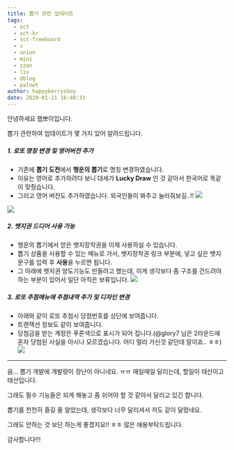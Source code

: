 ```yaml
---
title: 뽑기 관련 업데이트
tags:
  - sct
  - sct-kr
  - sct-freeboard
  - s
  - union
  - mini
  - zzan
  - liv
  - dblog
  - palnet
author: happyberrysboy
date: 2020-01-21 16:40:33
---
```


안녕하세요 햅뽀이입니다.

뽑기 관련하여  업데이트가 몇 가지 있어 알려드립니다.

##### 1. 로또 명칭 변경 및 영어버전 추가
- 기존에 **뽑기 도전**에서 **행운의 뽑기**로 명칭 변경하였습니다.
- 이유는 영어로 추가하려다 보니 대세가 **Lucky Draw** 인 것 같아서 한국어로 똑같이 맞췄습니다.
- 그리고 영어 버전도 추가하였습니다. 외국인들이 봐주고 눌러줘보길..!!
![](https://cdn.steemitimages.com/DQmSKjwqmetVw7pErNLopAp61mjT48b2uNtzNtc3HwXXePa/image.png)

![](https://cdn.steemitimages.com/DQmU2zk9wCii3chRaDag5CcUnU2tBEPeYHWXn3HPbM8cHBb/image.png)

##### 2. 뱃지권 드디어 사용 가능
- 행운의 뽑기에서 얻은 뱃지장착권을 이제 사용하실 수 있습니다.
- 뽑기 상품을 사용할 수 있는 메뉴로 가서, 뱃지장착권 링크 부분에, 넣고 싶은 뱃지 문구를 입력 후 **사용**을 누르면 됩니다.
- 그 아래에 뱃지권 양도기능도 만들려고 했는데, 이게 생각보다 좀 구조를 건드려야 하는 부분이 있어서 일단 아직은 보류입니다. 
![](https://cdn.steemitimages.com/DQmV7tnPchB3tnn8LUkAEQD5zjugA2yjsRUKgQZJANSyQvZ/image.png)

##### 3. 로또 추첨메뉴에 추첨내역 추가 및 디자인 변경
- 아래와 같이 로또 추첨시 당첨번호를 상단에 보여줍니다.
- 트랜잭션 정보도 같이 보여줍니다.
- 당첨금을 받는 계정은 푸른색으로 표시가 되어 집니다.(@glory7 님은 2라운드에 혼자 당첨된 사실을 아시나 모르겠습니다. 어디 멀리 가신것 같던데 말이죠.. ㅎㅎ)
![](https://cdn.steemitimages.com/DQmRXwVswBVexcMJtKMa7Ds2FuXs79ved4DuyBYD8qq5VBM/image.png)

___

음... 뽑기 개발에 개발량이 장난이 아니네요. ㅠㅠ
매일매일 달리는데, 할일이 태산이고 태산입니다.

그래도 필수 기능들은 되게 해놓고 좀 쉬어야 할 것 같아서 달리고 있긴 합니다.

뽑기를 천천히 즐길 줄 알았는데, 생각보다 너무 달리셔서 저도 같이 달렸네요.

그래도 안하는 것 보단 하는게 좋겠지요!! ㅎㅎ 많은 애용부탁드립니다.

감사합니다!!!
